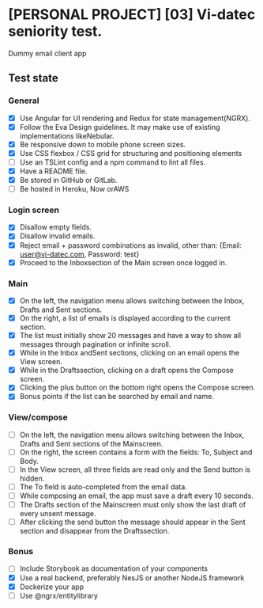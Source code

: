 # [PERSONAL PROJECT] [03] Vi-datec seniority test.

Dummy email client app

## Test state

### General

- [X] Use Angular for UI rendering and Redux for state management(NGRX).
- [X] Follow the ​Eva Design guidelines​. It may make use of existing implementations likeNebular​.
- [X] Be responsive down to mobile phone screen sizes.
- [X] Use CSS flexbox / CSS grid for structuring and positioning elements
- [ ] Use an TSLint config and a npm command to lint all files.
- [X] Have a README file.
- [X] Be stored in GitHub or GitLab.
- [ ] Be hosted in ​Heroku​, ​Now ​or ​AWS

### Login screen

- [X] Disallow empty fields.
- [X] Disallow invalid emails.
- [X] Reject email + password combinations as invalid, other than: {Email: user@vi-datec.com, Password: test}
- [X] Proceed to the ​Inbox ​section of the ​Main ​screen once logged in.

### Main

- [X] On the left, the navigation menu allows switching between the ​Inbox​, ​Drafts ​and ​Sent sections.
- [X] On the right, a list of emails is displayed according to the current section.
- [X] The list must initially show 20 messages and have a way to show all messages through pagination or infinite scroll.
- [X] While in the ​Inbox ​and ​Sent ​sections, clicking on an email opens the ​View ​screen.
- [X] While in the ​Drafts ​section, clicking on a draft opens the ​Compose ​screen.
- [X] Clicking the plus button on the bottom right opens the ​Compose ​screen.
- [X] Bonus points if the list can be searched by email and name.

### View/compose

- [ ] On the left, the navigation menu allows switching between the ​Inbox​, ​Drafts ​and ​Sent sections of the ​Main ​screen.
- [ ] On the right, the screen contains a form with the fields: ​To​, ​Subject ​and ​Body​.
- [ ] In the ​View ​screen, all three fields are read only and the Send button is hidden.
- [ ] The ​To ​field is auto-completed from the email data.
- [ ] While composing an email, the app must save a draft every 10 seconds.
- [ ] The ​Drafts ​section of the ​Main ​screen must only show the last draft of every unsent message.
- [ ] After clicking the send button the message should appear in the ​Sent ​section and disappear from the ​Drafts ​section.

### Bonus

- [ ] Include ​Storybook​ as documentation of your components
- [X] Use a real backend, preferably NesJS or another NodeJS framework
- [X] Dockerize your app
- [ ] Use ​@ngrx/entity​ library
